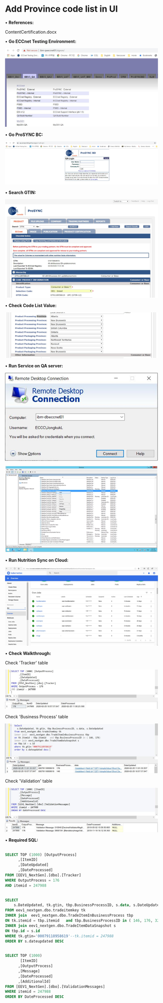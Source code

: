 # Add Province code list in UI

• **References:**

ContentCertification.docx






• **Go ECCnet Testing Environment:**

![repo1](https://github.com/JongkukJayLee/ProdCertTasks/blob/master/images/image1.jpg)

• **Go ProSYNC BC:**

![repo1](https://github.com/JongkukJayLee/ProdCertTasks/blob/master/images/image2.jpg)

• **Search GTIN:**

![repo1](https://github.com/JongkukJayLee/ProdCertTasks/blob/master/images/image3.jpg)

• **Check Code List Value:**

![repo1](https://github.com/JongkukJayLee/ProdCertTasks/blob/master/images/image4.jpg)

• **Run Service on QA server:**

![repo1](https://github.com/JongkukJayLee/ProdCertTasks/blob/master/images/image5.jpg)

![repo1](https://github.com/JongkukJayLee/ProdCertTasks/blob/master/images/image6.jpg)


• **Run Nutrition Sync on Cloud:**

![repo1](https://github.com/JongkukJayLee/ProdCertTasks/blob/master/images/image7.jpg)

• **Check Walkthrough:**

Check 'Tracker' table

![repo1](https://github.com/JongkukJayLee/ProdCertTasks/blob/master/images/image11.jpg)

Check 'Business Process' table

![repo1](https://github.com/JongkukJayLee/ProdCertTasks/blob/master/images/image9.jpg)

Check 'Validation' table

![repo1](https://github.com/JongkukJayLee/ProdCertTasks/blob/master/images/image12.jpg)


• **Required SQL:**


```sql

SELECT TOP (1000) [OutputProcess]
      ,[ItemID]
      ,[DateUpdated]
      ,[DateProcessed]
FROM [EEV1_NextGen].[dbo].[Tracker] 
WHERE OutputProcess = 176
AND itemid = 247988

```

```sql

SELECT 
	s.DateUpdated, tk.gtin, tbp.BusinessProcessID, s.data, s.DateUpdated
FROM eev1_nextgen.dbo.tradeitemkey tk 
INNER join  eev1_nextgen.dbo.TradeItemInBusinessProcess tbp 
ON tk.itemid = tbp.itemid   and tbp.BusinessProcessID in ( 146, 176, 32)
INNER join eev1_nextgen.dbo.TradeItemDataSnapshot s 
ON tbp.id = s.id
WHERE tk.gtin='00079118958619'--tk.itemid = 247988
ORDER BY s.dateupdated DESC 

```

```sql

SELECT TOP (1000) 
       [ItemID]
      ,[OutputProcess]
      ,[Message]
      ,[DateProcessed]
      ,[AdditionalId]
FROM [EEV1_NextGen].[dbo].[ValidationMessages] 
WHERE itemid = 247988  
ORDER BY DateProcessed DESC 
```
